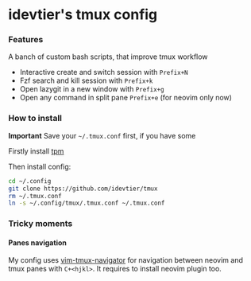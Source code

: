 # idevtier's tmux config

### Features
A banch of custom bash scripts, that improve tmux workflow
* Interactive create and switch session with `Prefix+N`
* Fzf search and kill session with `Prefix+k`
* Open lazygit in a new window with `Prefix+g`
* Open any command in split pane `Prefix+e` (for neovim only now)

### How to install

**Important** Save your `~/.tmux.conf` first, if you have some

Firstly install [tpm](https://github.com/tmux-plugins/tpm)

Then install config:
```bash
cd ~/.config
git clone https://github.com/idevtier/tmux
rm ~/.tmux.conf
ln -s ~/.config/tmux/.tmux.conf ~/.tmux.conf
```

### Tricky moments
#### Panes navigation
My config uses [vim-tmux-navigator](https://github.com/christoomey/vim-tmux-navigator)
for navigation between neovim and tmux panes with `C+<hjkl>`.
It requires to install neovim plugin too.

